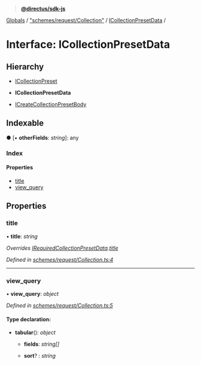 > **[@directus/sdk-js](../README.md)**

[Globals](../README.md) / ["schemes/request/Collection"](../modules/_schemes_request_collection_.md) / [ICollectionPresetData](_schemes_request_collection_.icollectionpresetdata.md) /

# Interface: ICollectionPresetData

## Hierarchy

  * [ICollectionPreset](_schemes_directus_collectionpreset_.icollectionpreset.md)

  * **ICollectionPresetData**

  * [ICreateCollectionPresetBody](_schemes_request_collection_.icreatecollectionpresetbody.md)

## Indexable

● \[▪ **otherFields**: *string*\]: any

### Index

#### Properties

* [title](_schemes_request_collection_.icollectionpresetdata.md#title)
* [view_query](_schemes_request_collection_.icollectionpresetdata.md#view_query)

## Properties

###  title

• **title**: *string*

*Overrides [IRequiredCollectionPresetData](_schemes_directus_collectionpreset_.irequiredcollectionpresetdata.md).[title](_schemes_directus_collectionpreset_.irequiredcollectionpresetdata.md#title)*

*Defined in [schemes/request/Collection.ts:4](https://github.com/janbiasi/sdk-js/blob/6d04a0b/src/schemes/request/Collection.ts#L4)*

___

###  view_query

• **view_query**: *object*

*Defined in [schemes/request/Collection.ts:5](https://github.com/janbiasi/sdk-js/blob/6d04a0b/src/schemes/request/Collection.ts#L5)*

#### Type declaration:

* **tabular**(): *object*

  * **fields**: *string[]*

  * **sort**? : *string*